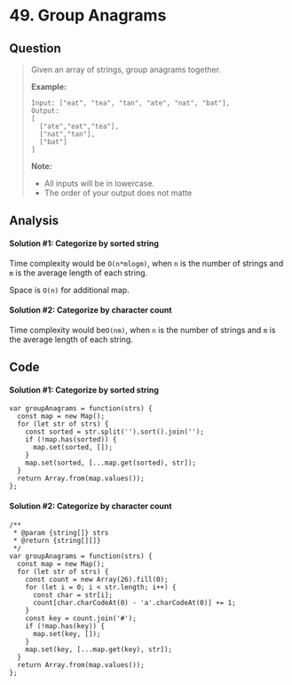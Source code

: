 # 49. Group Anagrams

## Question

> Given an array of strings, group anagrams together.
>
> **Example:**
>
> ```text
> Input: ["eat", "tea", "tan", "ate", "nat", "bat"],
> Output:
> [
>   ["ate","eat","tea"],
>   ["nat","tan"],
>   ["bat"]
> ]
> ```
>
> **Note:**
>
> * All inputs will be in lowercase.
> * The order of your output does not matte

## Analysis

#### Solution \#1: Categorize by sorted string

Time complexity would be `O(n*mlogm)`, when `n` is the number of strings and `m` is the average length of each string. 

Space is `O(n)` for additional map.

#### Solution \#2: Categorize by character count

Time complexity would be`O(nm)`, when `n` is the number of strings and `m` is the average length of each string. 

## Code

#### Solution \#1: Categorize by sorted string

```text
var groupAnagrams = function(strs) {
  const map = new Map();
  for (let str of strs) {
    const sorted = str.split('').sort().join('');
    if (!map.has(sorted)) {
      map.set(sorted, []);
    }
    map.set(sorted, [...map.get(sorted), str]);
  }
  return Array.from(map.values());
};
```

#### Solution \#2: Categorize by character count

```text
/**
 * @param {string[]} strs
 * @return {string[][]}
 */
var groupAnagrams = function(strs) {
  const map = new Map();
  for (let str of strs) {
    const count = new Array(26).fill(0);
    for (let i = 0; i < str.length; i++) {
      const char = str[i];
      count[char.charCodeAt(0) - 'a'.charCodeAt(0)] += 1;
    }
    const key = count.join('#');
    if (!map.has(key)) {
      map.set(key, []);
    }
    map.set(key, [...map.get(key), str]);
  }
  return Array.from(map.values());
};
```


